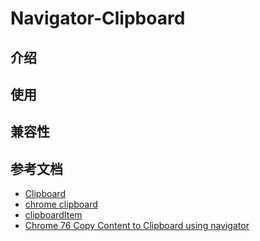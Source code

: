 # Navigator-Clipboard

## 介绍


## 使用


## 兼容性


## 参考文档
* [Clipboard](https://developer.mozilla.org/zh-CN/docs/Web/API/Clipboard)
* [chrome clipboard](https://chromium.googlesource.com/chromium/src/+/master/third_party/blink/renderer/modules/clipboard)
* [clipboardItem](https://www.w3.org/TR/clipboard-apis/#clipboarditem)
* [Chrome 76 Copy Content to Clipboard using navigator](https://stackoverflow.com/questions/57278923/chrome-76-copy-content-to-clipboard-using-navigator)